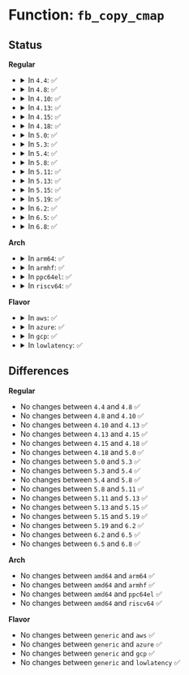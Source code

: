 # Function: <code>fb_copy_cmap</code>

## Status
<b>Regular</b>
<ul>
<li>
<details>
<summary>In <code>4.4</code>: ✅</summary>

```c
int fb_copy_cmap(const struct fb_cmap *from, struct fb_cmap *to);
```

**Collision:** Unique Global

**Inline:** No

**Transformation:** False

**Instances:**

```
In drivers/video/fbdev/core/fbcmap.c (ffffffff814709e0)
Location: drivers/video/fbdev/core/fbcmap.c:164
Inline: False
Direct callers:
  - drivers/video/console/fbcon.c:fbcon_set_palette
  - drivers/video/fbdev/core/fbcmap.c:fb_set_cmap
  - drivers/video/fbdev/core/fbcmap.c:fb_alloc_cmap_gfp
```
**Symbols:**

```
ffffffff814709e0-ffffffff81470ac9: fb_copy_cmap (STB_GLOBAL)
```
</details>
</li>
<li>
<details>
<summary>In <code>4.8</code>: ✅</summary>

```c
int fb_copy_cmap(const struct fb_cmap *from, struct fb_cmap *to);
```

**Collision:** Unique Global

**Inline:** No

**Transformation:** False

**Instances:**

```
In drivers/video/fbdev/core/fbcmap.c (ffffffff814bed40)
Location: drivers/video/fbdev/core/fbcmap.c:164
Inline: False
Direct callers:
  - drivers/video/console/fbcon.c:fbcon_set_palette
  - drivers/video/fbdev/core/fbcmap.c:fb_set_cmap
  - drivers/video/fbdev/core/fbcmap.c:fb_alloc_cmap_gfp
```
**Symbols:**

```
ffffffff814bed40-ffffffff814bee23: fb_copy_cmap (STB_GLOBAL)
```
</details>
</li>
<li>
<details>
<summary>In <code>4.10</code>: ✅</summary>

```c
int fb_copy_cmap(const struct fb_cmap *from, struct fb_cmap *to);
```

**Collision:** Unique Global

**Inline:** No

**Transformation:** False

**Instances:**

```
In drivers/video/fbdev/core/fbcmap.c (ffffffff814e0d40)
Location: drivers/video/fbdev/core/fbcmap.c:164
Inline: False
Direct callers:
  - drivers/video/console/fbcon.c:fbcon_set_palette
  - drivers/video/fbdev/core/fbcmap.c:fb_set_cmap
  - drivers/video/fbdev/core/fbcmap.c:fb_alloc_cmap_gfp
```
**Symbols:**

```
ffffffff814e0d40-ffffffff814e0e23: fb_copy_cmap (STB_GLOBAL)
```
</details>
</li>
<li>
<details>
<summary>In <code>4.13</code>: ✅</summary>

```c
int fb_copy_cmap(const struct fb_cmap *from, struct fb_cmap *to);
```

**Collision:** Unique Global

**Inline:** No

**Transformation:** False

**Instances:**

```
In drivers/video/fbdev/core/fbcmap.c (ffffffff814eca20)
Location: drivers/video/fbdev/core/fbcmap.c:164
Inline: False
Direct callers:
  - drivers/video/console/fbcon.c:fbcon_set_palette
  - drivers/video/fbdev/core/fbcmap.c:fb_set_cmap
  - drivers/video/fbdev/core/fbcmap.c:fb_alloc_cmap_gfp
  - drivers/video/fbdev/core/fbcmap.c:fb_alloc_cmap_gfp
```
**Symbols:**

```
ffffffff814eca20-ffffffff814ecb07: fb_copy_cmap (STB_GLOBAL)
```
</details>
</li>
<li>
<details>
<summary>In <code>4.15</code>: ✅</summary>

```c
int fb_copy_cmap(const struct fb_cmap *from, struct fb_cmap *to);
```

**Collision:** Unique Global

**Inline:** No

**Transformation:** False

**Instances:**

```
In drivers/video/fbdev/core/fbcmap.c (ffffffff815215a0)
Location: drivers/video/fbdev/core/fbcmap.c:164
Inline: False
Direct callers:
  - drivers/video/fbdev/core/fbcmap.c:fb_set_cmap
  - drivers/video/fbdev/core/fbcmap.c:fb_alloc_cmap_gfp
  - drivers/video/fbdev/core/fbcmap.c:fb_alloc_cmap_gfp
  - drivers/video/fbdev/core/fbcon.c:fbcon_set_palette
```
**Symbols:**

```
ffffffff815215a0-ffffffff81521687: fb_copy_cmap (STB_GLOBAL)
```
</details>
</li>
<li>
<details>
<summary>In <code>4.18</code>: ✅</summary>

```c
int fb_copy_cmap(const struct fb_cmap *from, struct fb_cmap *to);
```

**Collision:** Unique Global

**Inline:** No

**Transformation:** False

**Instances:**

```
In drivers/video/fbdev/core/fbcmap.c (ffffffff81557250)
Location: drivers/video/fbdev/core/fbcmap.c:164
Inline: False
Direct callers:
  - drivers/video/fbdev/core/fbcmap.c:fb_set_cmap
  - drivers/video/fbdev/core/fbcmap.c:fb_alloc_cmap_gfp
  - drivers/video/fbdev/core/fbcon.c:fbcon_set_palette
```
**Symbols:**

```
ffffffff81557250-ffffffff81557337: fb_copy_cmap (STB_GLOBAL)
```
</details>
</li>
<li>
<details>
<summary>In <code>5.0</code>: ✅</summary>

```c
int fb_copy_cmap(const struct fb_cmap *from, struct fb_cmap *to);
```

**Collision:** Unique Global

**Inline:** No

**Transformation:** False

**Instances:**

```
In drivers/video/fbdev/core/fbcmap.c (ffffffff8156ebe0)
Location: drivers/video/fbdev/core/fbcmap.c:164
Inline: False
Direct callers:
  - drivers/video/fbdev/core/fbcmap.c:fb_set_cmap
  - drivers/video/fbdev/core/fbcmap.c:fb_alloc_cmap_gfp
  - drivers/video/fbdev/core/fbcon.c:fbcon_set_palette
```
**Symbols:**

```
ffffffff8156ebe0-ffffffff8156ecc7: fb_copy_cmap (STB_GLOBAL)
```
</details>
</li>
<li>
<details>
<summary>In <code>5.3</code>: ✅</summary>

```c
int fb_copy_cmap(const struct fb_cmap *from, struct fb_cmap *to);
```

**Collision:** Unique Global

**Inline:** No

**Transformation:** False

**Instances:**

```
In drivers/video/fbdev/core/fbcmap.c (ffffffff8159f0f0)
Location: drivers/video/fbdev/core/fbcmap.c:166
Inline: False
Direct callers:
  - drivers/video/fbdev/core/fbcmap.c:fb_set_cmap
  - drivers/video/fbdev/core/fbcmap.c:fb_alloc_cmap_gfp
  - drivers/video/fbdev/core/fbcon.c:fbcon_set_palette
```
**Symbols:**

```
ffffffff8159f0f0-ffffffff8159f1db: fb_copy_cmap (STB_GLOBAL)
```
</details>
</li>
<li>
<details>
<summary>In <code>5.4</code>: ✅</summary>

```c
int fb_copy_cmap(const struct fb_cmap *from, struct fb_cmap *to);
```

**Collision:** Unique Global

**Inline:** No

**Transformation:** False

**Instances:**

```
In drivers/video/fbdev/core/fbcmap.c (ffffffff815bff80)
Location: drivers/video/fbdev/core/fbcmap.c:166
Inline: False
Direct callers:
  - drivers/video/fbdev/core/fbcmap.c:fb_set_cmap
  - drivers/video/fbdev/core/fbcmap.c:fb_alloc_cmap_gfp
  - drivers/video/fbdev/core/fbcon.c:fbcon_set_palette
```
**Symbols:**

```
ffffffff815bff80-ffffffff815c006b: fb_copy_cmap (STB_GLOBAL)
```
</details>
</li>
<li>
<details>
<summary>In <code>5.8</code>: ✅</summary>

```c
int fb_copy_cmap(const struct fb_cmap *from, struct fb_cmap *to);
```

**Collision:** Unique Global

**Inline:** No

**Transformation:** False

**Instances:**

```
In drivers/video/fbdev/core/fbcmap.c (ffffffff8166a190)
Location: drivers/video/fbdev/core/fbcmap.c:166
Inline: False
Direct callers:
  - drivers/video/fbdev/core/fbcmap.c:fb_set_cmap
  - drivers/video/fbdev/core/fbcmap.c:fb_alloc_cmap_gfp
  - drivers/video/fbdev/core/fbcon.c:fbcon_set_palette
```
**Symbols:**

```
ffffffff8166a190-ffffffff8166a272: fb_copy_cmap (STB_GLOBAL)
```
</details>
</li>
<li>
<details>
<summary>In <code>5.11</code>: ✅</summary>

```c
int fb_copy_cmap(const struct fb_cmap *from, struct fb_cmap *to);
```

**Collision:** Unique Global

**Inline:** No

**Transformation:** False

**Instances:**

```
In drivers/video/fbdev/core/fbcmap.c (ffffffff8168ab00)
Location: drivers/video/fbdev/core/fbcmap.c:166
Inline: False
Direct callers:
  - drivers/video/fbdev/core/fbcmap.c:fb_set_cmap
  - drivers/video/fbdev/core/fbcmap.c:fb_alloc_cmap_gfp
  - drivers/video/fbdev/core/fbcon.c:fbcon_set_palette
```
**Symbols:**

```
ffffffff8168ab00-ffffffff8168abe2: fb_copy_cmap (STB_GLOBAL)
```
</details>
</li>
<li>
<details>
<summary>In <code>5.13</code>: ✅</summary>

```c
int fb_copy_cmap(const struct fb_cmap *from, struct fb_cmap *to);
```

**Collision:** Unique Global

**Inline:** No

**Transformation:** False

**Instances:**

```
In drivers/video/fbdev/core/fbcmap.c (ffffffff8166d800)
Location: drivers/video/fbdev/core/fbcmap.c:166
Inline: False
Direct callers:
  - drivers/video/fbdev/core/fbcmap.c:fb_set_cmap
  - drivers/video/fbdev/core/fbcmap.c:fb_alloc_cmap_gfp
  - drivers/video/fbdev/core/fbcon.c:fbcon_set_palette
```
**Symbols:**

```
ffffffff8166d800-ffffffff8166d8df: fb_copy_cmap (STB_GLOBAL)
```
</details>
</li>
<li>
<details>
<summary>In <code>5.15</code>: ✅</summary>

```c
int fb_copy_cmap(const struct fb_cmap *from, struct fb_cmap *to);
```

**Collision:** Unique Global

**Inline:** No

**Transformation:** False

**Instances:**

```
In drivers/video/fbdev/core/fbcmap.c (ffffffff816e16d0)
Location: drivers/video/fbdev/core/fbcmap.c:166
Inline: False
Direct callers:
  - drivers/video/fbdev/core/fbcmap.c:fb_set_cmap
  - drivers/video/fbdev/core/fbcmap.c:fb_alloc_cmap_gfp
  - drivers/video/fbdev/core/fbcon.c:fbcon_set_palette
```
**Symbols:**

```
ffffffff816e16d0-ffffffff816e17af: fb_copy_cmap (STB_GLOBAL)
```
</details>
</li>
<li>
<details>
<summary>In <code>5.19</code>: ✅</summary>

```c
int fb_copy_cmap(const struct fb_cmap *from, struct fb_cmap *to);
```

**Collision:** Unique Global

**Inline:** No

**Transformation:** False

**Instances:**

```
In drivers/video/fbdev/core/fbcmap.c (ffffffff8180b8b0)
Location: drivers/video/fbdev/core/fbcmap.c:166
Inline: False
Direct callers:
  - drivers/video/fbdev/core/fbcmap.c:fb_set_cmap
  - drivers/video/fbdev/core/fbcmap.c:fb_alloc_cmap_gfp
  - drivers/video/fbdev/core/fbcon.c:fbcon_set_palette
```
**Symbols:**

```
ffffffff8180b8b0-ffffffff8180b994: fb_copy_cmap (STB_GLOBAL)
```
</details>
</li>
<li>
<details>
<summary>In <code>6.2</code>: ✅</summary>

```c
int fb_copy_cmap(const struct fb_cmap *from, struct fb_cmap *to);
```

**Collision:** Unique Global

**Inline:** No

**Transformation:** False

**Instances:**

```
In drivers/video/fbdev/core/fbcmap.c (ffffffff8193a1e0)
Location: drivers/video/fbdev/core/fbcmap.c:166
Inline: False
Direct callers:
  - drivers/video/fbdev/core/fbcmap.c:fb_set_cmap
  - drivers/video/fbdev/core/fbcmap.c:fb_alloc_cmap_gfp
  - drivers/video/fbdev/core/fbcon.c:fbcon_set_palette
```
**Symbols:**

```
ffffffff8193a1e0-ffffffff8193a2c4: fb_copy_cmap (STB_GLOBAL)
```
</details>
</li>
<li>
<details>
<summary>In <code>6.5</code>: ✅</summary>

```c
int fb_copy_cmap(const struct fb_cmap *from, struct fb_cmap *to);
```

**Collision:** Unique Global

**Inline:** No

**Transformation:** False

**Instances:**

```
In drivers/video/fbdev/core/fbcmap.c (ffffffff8197e210)
Location: drivers/video/fbdev/core/fbcmap.c:166
Inline: False
Direct callers:
  - drivers/video/fbdev/core/fbcmap.c:fb_set_cmap
  - drivers/video/fbdev/core/fbcmap.c:fb_alloc_cmap_gfp
  - drivers/video/fbdev/core/fbcon.c:fbcon_set_palette
```
**Symbols:**

```
ffffffff8197e210-ffffffff8197e2f4: fb_copy_cmap (STB_GLOBAL)
```
</details>
</li>
<li>
<details>
<summary>In <code>6.8</code>: ✅</summary>

```c
int fb_copy_cmap(const struct fb_cmap *from, struct fb_cmap *to);
```

**Collision:** Unique Global

**Inline:** No

**Transformation:** False

**Instances:**

```
In drivers/video/fbdev/core/fbcmap.c (ffffffff819c4be0)
Location: drivers/video/fbdev/core/fbcmap.c:166
Inline: False
Direct callers:
  - drivers/video/fbdev/core/fbcmap.c:fb_set_cmap
  - drivers/video/fbdev/core/fbcmap.c:fb_alloc_cmap_gfp
  - drivers/video/fbdev/core/fbcon.c:fbcon_set_palette
```
**Symbols:**

```
ffffffff819c4be0-ffffffff819c4cc4: fb_copy_cmap (STB_GLOBAL)
```
</details>
</li>
</ul>
<b>Arch</b>
<ul>
<li>
<details>
<summary>In <code>arm64</code>: ✅</summary>

```c
int fb_copy_cmap(const struct fb_cmap *from, struct fb_cmap *to);
```

**Collision:** Unique Global

**Inline:** No

**Transformation:** False

**Instances:**

```
In drivers/video/fbdev/core/fbcmap.c (ffff800010748988)
Location: drivers/video/fbdev/core/fbcmap.c:166
Inline: False
Direct callers:
  - drivers/video/fbdev/core/fbcmap.c:fb_set_cmap
  - drivers/video/fbdev/core/fbcmap.c:fb_alloc_cmap_gfp
  - drivers/video/fbdev/core/fbcon.c:fbcon_set_palette
```
**Symbols:**

```
ffff800010748988-ffff800010748a94: fb_copy_cmap (STB_GLOBAL)
```
</details>
</li>
<li>
<details>
<summary>In <code>armhf</code>: ✅</summary>

```c
int fb_copy_cmap(const struct fb_cmap *from, struct fb_cmap *to);
```

**Collision:** Unique Global

**Inline:** No

**Transformation:** False

**Instances:**

```
In drivers/video/fbdev/core/fbcmap.c (c08cb5a4)
Location: drivers/video/fbdev/core/fbcmap.c:166
Inline: False
Direct callers:
  - drivers/video/fbdev/core/fbcmap.c:fb_set_cmap
  - drivers/video/fbdev/core/fbcmap.c:fb_alloc_cmap_gfp
  - drivers/video/fbdev/core/fbcmap.c:fb_alloc_cmap_gfp
  - drivers/video/fbdev/core/fbcon.c:fbcon_set_palette
```
**Symbols:**

```
c08cb5a4-c08cb698: fb_copy_cmap (STB_GLOBAL)
```
</details>
</li>
<li>
<details>
<summary>In <code>ppc64el</code>: ✅</summary>

```c
int fb_copy_cmap(const struct fb_cmap *from, struct fb_cmap *to);
```

**Collision:** Unique Global

**Inline:** No

**Transformation:** False

**Instances:**

```
In drivers/video/fbdev/core/fbcmap.c (c0000000008a9b60)
Location: drivers/video/fbdev/core/fbcmap.c:166
Inline: False
Direct callers:
  - drivers/video/fbdev/core/fbcmap.c:fb_set_cmap
  - drivers/video/fbdev/core/fbcmap.c:fb_alloc_cmap_gfp
  - drivers/video/fbdev/core/fbcon.c:fbcon_set_palette
```
**Symbols:**

```
c0000000008a9b60-c0000000008a9d08: fb_copy_cmap (STB_GLOBAL)
```
</details>
</li>
<li>
<details>
<summary>In <code>riscv64</code>: ✅</summary>

```c
int fb_copy_cmap(const struct fb_cmap *from, struct fb_cmap *to);
```

**Collision:** Unique Global

**Inline:** No

**Transformation:** False

**Instances:**

```
In drivers/video/fbdev/core/fbcmap.c (ffffffe0004f725c)
Location: drivers/video/fbdev/core/fbcmap.c:166
Inline: False
Direct callers:
  - drivers/video/fbdev/core/fbcmap.c:fb_set_cmap
  - drivers/video/fbdev/core/fbcmap.c:fb_alloc_cmap_gfp
  - drivers/video/fbdev/core/fbcon.c:fbcon_set_palette
```
**Symbols:**

```
ffffffe0004f725c-ffffffe0004f734a: fb_copy_cmap (STB_GLOBAL)
```
</details>
</li>
</ul>
<b>Flavor</b>
<ul>
<li>
<details>
<summary>In <code>aws</code>: ✅</summary>

```c
int fb_copy_cmap(const struct fb_cmap *from, struct fb_cmap *to);
```

**Collision:** Unique Global

**Inline:** No

**Transformation:** False

**Instances:**

```
In drivers/video/fbdev/core/fbcmap.c (ffffffff815b40d0)
Location: drivers/video/fbdev/core/fbcmap.c:166
Inline: False
Direct callers:
  - drivers/video/fbdev/core/fbcmap.c:fb_set_cmap
  - drivers/video/fbdev/core/fbcmap.c:fb_alloc_cmap_gfp
  - drivers/video/fbdev/core/fbcon.c:fbcon_set_palette
```
**Symbols:**

```
ffffffff815b40d0-ffffffff815b41bb: fb_copy_cmap (STB_GLOBAL)
```
</details>
</li>
<li>
<details>
<summary>In <code>azure</code>: ✅</summary>

```c
int fb_copy_cmap(const struct fb_cmap *from, struct fb_cmap *to);
```

**Collision:** Unique Global

**Inline:** No

**Transformation:** False

**Instances:**

```
In drivers/video/fbdev/core/fbcmap.c (ffffffff815a3170)
Location: drivers/video/fbdev/core/fbcmap.c:166
Inline: False
Direct callers:
  - drivers/video/fbdev/core/fbcmap.c:fb_set_cmap
  - drivers/video/fbdev/core/fbcmap.c:fb_alloc_cmap_gfp
  - drivers/video/fbdev/core/fbcon.c:fbcon_set_palette
```
**Symbols:**

```
ffffffff815a3170-ffffffff815a325b: fb_copy_cmap (STB_GLOBAL)
```
</details>
</li>
<li>
<details>
<summary>In <code>gcp</code>: ✅</summary>

```c
int fb_copy_cmap(const struct fb_cmap *from, struct fb_cmap *to);
```

**Collision:** Unique Global

**Inline:** No

**Transformation:** False

**Instances:**

```
In drivers/video/fbdev/core/fbcmap.c (ffffffff815b4660)
Location: drivers/video/fbdev/core/fbcmap.c:166
Inline: False
Direct callers:
  - drivers/video/fbdev/core/fbcmap.c:fb_set_cmap
  - drivers/video/fbdev/core/fbcmap.c:fb_alloc_cmap_gfp
  - drivers/video/fbdev/core/fbcon.c:fbcon_set_palette
```
**Symbols:**

```
ffffffff815b4660-ffffffff815b474b: fb_copy_cmap (STB_GLOBAL)
```
</details>
</li>
<li>
<details>
<summary>In <code>lowlatency</code>: ✅</summary>

```c
int fb_copy_cmap(const struct fb_cmap *from, struct fb_cmap *to);
```

**Collision:** Unique Global

**Inline:** No

**Transformation:** False

**Instances:**

```
In drivers/video/fbdev/core/fbcmap.c (ffffffff815ce0d0)
Location: drivers/video/fbdev/core/fbcmap.c:166
Inline: False
Direct callers:
  - drivers/video/fbdev/core/fbcmap.c:fb_set_cmap
  - drivers/video/fbdev/core/fbcmap.c:fb_alloc_cmap_gfp
  - drivers/video/fbdev/core/fbcon.c:fbcon_set_palette
```
**Symbols:**

```
ffffffff815ce0d0-ffffffff815ce1bb: fb_copy_cmap (STB_GLOBAL)
```
</details>
</li>
</ul>

## Differences
<b>Regular</b>
<ul>
<li>
No changes between <code>4.4</code> and <code>4.8</code> ✅
</li>
<li>
No changes between <code>4.8</code> and <code>4.10</code> ✅
</li>
<li>
No changes between <code>4.10</code> and <code>4.13</code> ✅
</li>
<li>
No changes between <code>4.13</code> and <code>4.15</code> ✅
</li>
<li>
No changes between <code>4.15</code> and <code>4.18</code> ✅
</li>
<li>
No changes between <code>4.18</code> and <code>5.0</code> ✅
</li>
<li>
No changes between <code>5.0</code> and <code>5.3</code> ✅
</li>
<li>
No changes between <code>5.3</code> and <code>5.4</code> ✅
</li>
<li>
No changes between <code>5.4</code> and <code>5.8</code> ✅
</li>
<li>
No changes between <code>5.8</code> and <code>5.11</code> ✅
</li>
<li>
No changes between <code>5.11</code> and <code>5.13</code> ✅
</li>
<li>
No changes between <code>5.13</code> and <code>5.15</code> ✅
</li>
<li>
No changes between <code>5.15</code> and <code>5.19</code> ✅
</li>
<li>
No changes between <code>5.19</code> and <code>6.2</code> ✅
</li>
<li>
No changes between <code>6.2</code> and <code>6.5</code> ✅
</li>
<li>
No changes between <code>6.5</code> and <code>6.8</code> ✅
</li>
</ul>
<b>Arch</b>
<ul>
<li>
No changes between <code>amd64</code> and <code>arm64</code> ✅
</li>
<li>
No changes between <code>amd64</code> and <code>armhf</code> ✅
</li>
<li>
No changes between <code>amd64</code> and <code>ppc64el</code> ✅
</li>
<li>
No changes between <code>amd64</code> and <code>riscv64</code> ✅
</li>
</ul>
<b>Flavor</b>
<ul>
<li>
No changes between <code>generic</code> and <code>aws</code> ✅
</li>
<li>
No changes between <code>generic</code> and <code>azure</code> ✅
</li>
<li>
No changes between <code>generic</code> and <code>gcp</code> ✅
</li>
<li>
No changes between <code>generic</code> and <code>lowlatency</code> ✅
</li>
</ul>
